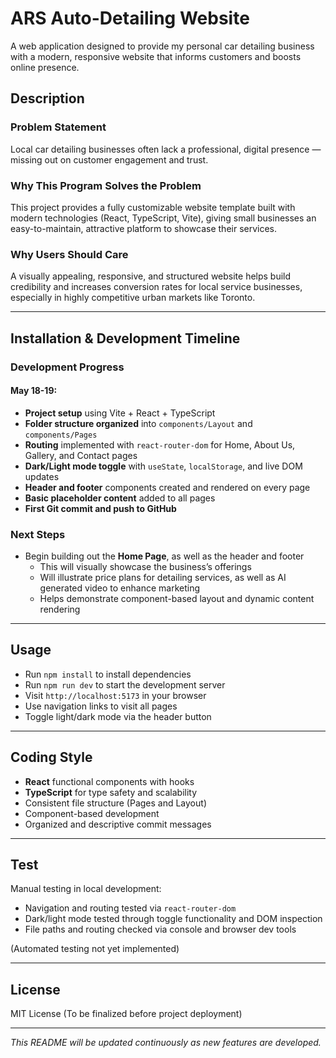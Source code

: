 # ARS Auto-Detailing Website
A web application designed to provide my personal car detailing business with a modern, responsive website that informs customers and boosts online presence.

## Description
### Problem Statement
Local car detailing businesses often lack a professional, digital presence — missing out on customer engagement and trust.

### Why This Program Solves the Problem
This project provides a fully customizable website template built with modern technologies (React, TypeScript, Vite), giving small businesses an easy-to-maintain, attractive platform to showcase their services.

### Why Users Should Care
A visually appealing, responsive, and structured website helps build credibility and increases conversion rates for local service businesses, especially in highly competitive urban markets like Toronto.

---

## Installation & Development Timeline

### Development Progress
#### May 18-19:
- **Project setup** using Vite + React + TypeScript
- **Folder structure organized** into `components/Layout` and `components/Pages`
- **Routing** implemented with `react-router-dom` for Home, About Us, Gallery, and Contact pages
- **Dark/Light mode toggle** with `useState`, `localStorage`, and live DOM updates
- **Header and footer** components created and rendered on every page
- **Basic placeholder content** added to all pages
- **First Git commit and push to GitHub**

### Next Steps
- Begin building out the **Home Page**, as well as the header and footer
  - This will visually showcase the business’s offerings
  - Will illustrate price plans for detailing services, as well as AI generated video to enhance marketing
  - Helps demonstrate component-based layout and dynamic content rendering

---

## Usage

- Run `npm install` to install dependencies
- Run `npm run dev` to start the development server
- Visit `http://localhost:5173` in your browser
- Use navigation links to visit all pages
- Toggle light/dark mode via the header button

---

## Coding Style

- **React** functional components with hooks
- **TypeScript** for type safety and scalability
- Consistent file structure (Pages and Layout)
- Component-based development
- Organized and descriptive commit messages

---

## Test

Manual testing in local development:
- Navigation and routing tested via `react-router-dom`
- Dark/light mode tested through toggle functionality and DOM inspection
- File paths and routing checked via console and browser dev tools

(Automated testing not yet implemented)

---

## License

MIT License (To be finalized before project deployment)

---

*This README will be updated continuously as new features are developed.*
